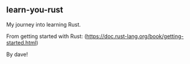 ## learn-you-rust

My journey into learning Rust.

From getting started with Rust: (https://doc.rust-lang.org/book/getting-started.html)


By dave!
